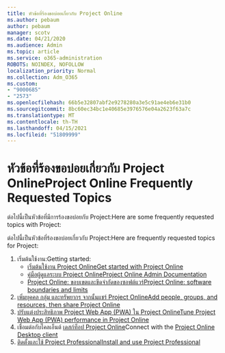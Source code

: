 ```yaml
---
title: หัวข้อที่ร้องขอบ่อยเกี่ยวกับ Project Online
ms.author: pebaum
author: pebaum
manager: scotv
ms.date: 04/21/2020
ms.audience: Admin
ms.topic: article
ms.service: o365-administration
ROBOTS: NOINDEX, NOFOLLOW
localization_priority: Normal
ms.collection: Adm_O365
ms.custom:
- "9000685"
- "2573"
ms.openlocfilehash: 66b5e32807abf2e9278280a3e5c91ae4eb6e31b0
ms.sourcegitcommit: 8bc60ec34bc1e40685e3976576e04a2623f63a7c
ms.translationtype: MT
ms.contentlocale: th-TH
ms.lasthandoff: 04/15/2021
ms.locfileid: "51809999"
---
```

# <a name="project-online-frequently-requested-topics"></a><span data-ttu-id="d1455-102">หัวข้อที่ร้องขอบ่อยเกี่ยวกับ Project Online</span><span class="sxs-lookup"><span data-stu-id="d1455-102">Project Online Frequently Requested Topics</span></span>

<span data-ttu-id="d1455-103">ต่อไปนี้เป็นหัวข้อที่มีการร้องขอบ่อยกับ Project:</span><span class="sxs-lookup"><span data-stu-id="d1455-103">Here are some frequently requested topics with Project:</span></span>

<span data-ttu-id="d1455-104">ต่อไปนี้เป็นหัวข้อที่ร้องขอบ่อยเกี่ยวกับ Project:</span><span class="sxs-lookup"><span data-stu-id="d1455-104">Here are frequently requested topics for Project:</span></span>
1.  <span data-ttu-id="d1455-105">เริ่มต้นใช้งาน:</span><span class="sxs-lookup"><span data-stu-id="d1455-105">Getting started:</span></span> 
    -   [<span data-ttu-id="d1455-106">เริ่มต้นใช้งาน Project Online</span><span class="sxs-lookup"><span data-stu-id="d1455-106">Get started with Project Online</span></span>](https://docs.microsoft.com/projectonline/get-started-with-project-online) 
    -   [<span data-ttu-id="d1455-107">คู่มือผู้ดูแลระบบ Project Online</span><span class="sxs-lookup"><span data-stu-id="d1455-107">Project Online Admin Documentation</span></span>](https://docs.microsoft.com/projectonline/project-online) 
    -   [<span data-ttu-id="d1455-108">Project Online: ขอบเขตและขีดจํากัดของซอฟต์แวร์</span><span class="sxs-lookup"><span data-stu-id="d1455-108">Project Online: software boundaries and limits</span></span>](https://docs.microsoft.com/ProjectOnline/project-online-software-boundaries-and-limits) 
2.  [<span data-ttu-id="d1455-109">เพิ่มบุคคล กลุ่ม และทรัพยากร จากนั้นแชร์ Project Online</span><span class="sxs-lookup"><span data-stu-id="d1455-109">Add people, groups, and resources, then share Project Online</span></span>](https://docs.microsoft.com/projectonline/step-2-add-people-to-project-online) 
3.  [<span data-ttu-id="d1455-110">ปรับแต่งประสิทธิภาพ Project Web App (PWA) ใน Project Online</span><span class="sxs-lookup"><span data-stu-id="d1455-110">Tune Project Web App (PWA) performance in Project Online</span></span>](https://docs.microsoft.com/projectonline/tune-project-online-performance)
4.  <span data-ttu-id="d1455-111">เชื่อมต่อกับไคลเอ็นต์ [เดสก์ท็อป Project Online](https://docs.microsoft.com/projectonline/connect-to-project-online-with-the-project-online-desktop-client)</span><span class="sxs-lookup"><span data-stu-id="d1455-111">Connect with the [Project Online Desktop client](https://docs.microsoft.com/projectonline/connect-to-project-online-with-the-project-online-desktop-client)</span></span> 
5.  [<span data-ttu-id="d1455-112">ติดตั้งและใช้ Project Professional</span><span class="sxs-lookup"><span data-stu-id="d1455-112">Install and use Project Professional</span></span>](https://support.office.com/article/install-project-7059249b-d9fe-4d61-ab96-5c5bf435f281) 
